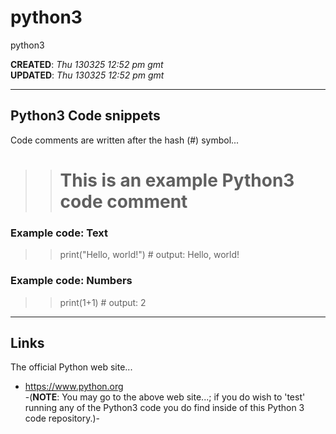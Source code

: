 # python3
python3

**CREATED**: *Thu 130325 12:52 pm gmt*   
**UPDATED**: *Thu 130325 12:52 pm gmt*

-----

## Python3 Code snippets

Code comments are written after the hash (#) symbol... 

>> # This is an example Python3 code comment

### Example code: Text

>> print("Hello, world!") # output: Hello, world!

### Example code: Numbers

>> print(1+1) # output: 2

-----

## Links

The official Python web site...  
- https://www.python.org  
-(**NOTE**: You may go to the above web site...; if you do wish to 'test' running any of the Python3 code you do find inside of this Python 3 code repository.)-
